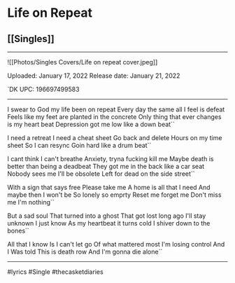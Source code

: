 # Life on Repeat
## [[Singles]]

---

![[Photos/Singles Covers/Life on repeat cover.jpeg]]

Uploaded: January 17, 2022
Release date: January 21, 2022

`DK UPC: 196697499583


---

I swear to God my life been on repeat
Every day the same all I feel is defeat
Feels like my feet are planted in the concrete
Only thing that ever changes is my heart beat
Depression got me low like a down beat``

I need a retreat
I need a cheat sheet
Go back and delete
Hours on my time sheet
So I can resync
Goin hard like a drum beat``

I cant think I can't breathe
Anxiety, tryna fucking kill me
Maybe death is better than being a deadbeat
They got me in the back like a car seat
Nobody sees me
I'll be obsolete
Left for dead on the side street``

With a sign that says free
Please take me
A home is all that I need
And maybe then I won't be
So lonely so emprty
Reset me forget me
Don't miss me I'm nothing``

But a sad soul
That turned into a ghost
That got lost long ago
I'll stay unknown I just know
As my heartbeat it turns cold
I shiver down to the bones``

All that I know
Is I can't let go
Of what mattered most
I'm losing control
And I Was told
This is death row
And I'm gonna die alone``

---

#lyrics #Single #thecasketdiaries 